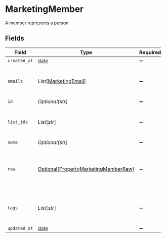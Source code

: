 # MarketingMember

A member represents a person


## Fields

| Field                                                                                     | Type                                                                                      | Required                                                                                  | Description                                                                               |
| ----------------------------------------------------------------------------------------- | ----------------------------------------------------------------------------------------- | ----------------------------------------------------------------------------------------- | ----------------------------------------------------------------------------------------- |
| `created_at`                                                                              | [date](https://docs.python.org/3/library/datetime.html#date-objects)                      | :heavy_minus_sign:                                                                        | N/A                                                                                       |
| `emails`                                                                                  | List[[MarketingEmail](../../models/shared/marketingemail.md)]                             | :heavy_minus_sign:                                                                        | An array of email addresses for this member                                               |
| `id`                                                                                      | *Optional[str]*                                                                           | :heavy_minus_sign:                                                                        | N/A                                                                                       |
| `list_ids`                                                                                | List[*str*]                                                                               | :heavy_minus_sign:                                                                        | An array of list IDs associated with this member                                          |
| `name`                                                                                    | *Optional[str]*                                                                           | :heavy_minus_sign:                                                                        | N/A                                                                                       |
| `raw`                                                                                     | [Optional[PropertyMarketingMemberRaw]](../../models/shared/propertymarketingmemberraw.md) | :heavy_minus_sign:                                                                        | The raw data returned by the integration for this member                                  |
| `tags`                                                                                    | List[*str*]                                                                               | :heavy_minus_sign:                                                                        | An array of tags associated with this member                                              |
| `updated_at`                                                                              | [date](https://docs.python.org/3/library/datetime.html#date-objects)                      | :heavy_minus_sign:                                                                        | N/A                                                                                       |